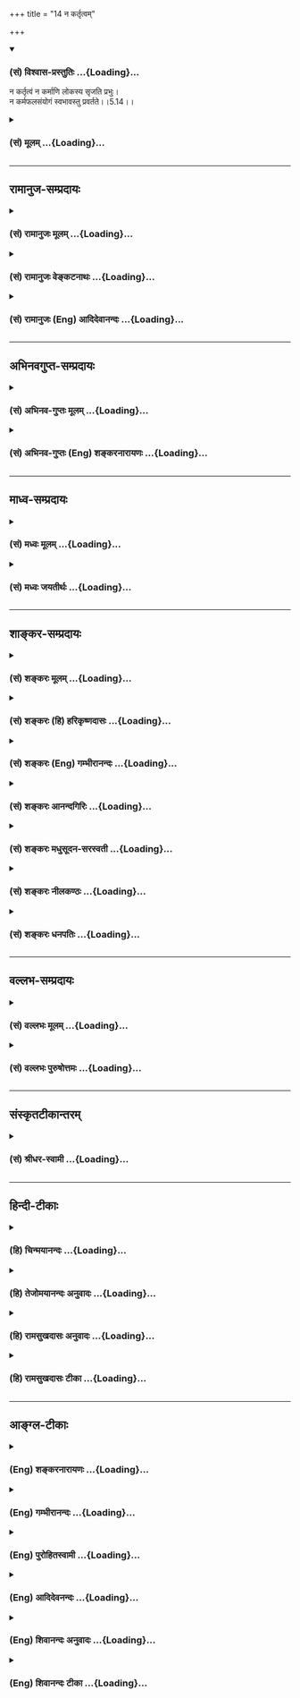 +++
title = "14 न कर्तृत्वम्"

+++
<div class="js_include" newlevelforh1="3" title="(सं) विश्वास-प्रस्तुतिः" unfilled url="/purANam_vaiShNavam/mahAbhAratam/06-bhIShma-parva/03-bhagavad-gItA-parva/saMskRtam/vishvAsa-prastutiH/05_karma-saMnyAsa-yogaH/14_na_kartRtvam.md">
<details open><summary><h3>(सं) विश्वास-प्रस्तुतिः ...{Loading}...</h3></summary>

न कर्तृत्वं न कर्माणि लोकस्य सृजति प्रभुः।  
न कर्मफलसंयोगं स्वभावस्तु प्रवर्तते।।5.14।।
</details>
</div>
<div class="js_include collapsed" newlevelforh1="3" title="(सं) मूलम्" unfilled url="/purANam_vaiShNavam/mahAbhAratam/06-bhIShma-parva/03-bhagavad-gItA-parva/saMskRtam/mUlam/05_karma-saMnyAsa-yogaH/14_na_kartRtvam.md">
<details><summary><h3>(सं) मूलम् ...{Loading}...</h3></summary>

न कर्तृत्वं न कर्माणि लोकस्य सृजति प्रभुः।  
न कर्मफलसंयोगं स्वभावस्तु प्रवर्तते।।5.14।।
</details>
</div>


_________________
## रामानुज-सम्प्रदायः
<div class="js_include collapsed" newlevelforh1="3" title="(सं) रामानुजः मूलम्" unfilled url="/purANam_vaiShNavam/mahAbhAratam/06-bhIShma-parva/03-bhagavad-gItA-parva/saMskRtam/rAmAnujaH/mUlam/05_karma-saMnyAsa-yogaH/14_na_kartRtvam.md">
<details><summary><h3>(सं) रामानुजः मूलम् ...{Loading}...</h3></summary>

।।5.14।। अस्य देवतिर्यङ्मनुष्यस्थावरात्मना प्रकृतिसंसर्गेण वर्तमानस्य
**लोकस्य** देवाद्यसाधारणं **कर्तृत्वं** तत्तदसाधारणानि **कर्माणि**
तत्तत् कर्म जन्यदेवादिफलसंयोगं च अयं प्रभुः अकर्मवश्यः स्वाभाविकस्वरूपेण
अवस्थित आत्मा न सृजति नोत्पादयति। कः तर्हि **स्वभावः तु प्रवर्तते**
स्वभावः प्रकृतिवासना
अनादिकालप्रवृत्तपूर्वपूर्वकर्मजनितदेवाद्याकारप्रकृतिसंसर्गकृततत्तदात्माभिमानजनितवासनाकृतम्
ईदृशं कर्तृत्वादिकं सर्वम् न स्वरूपप्रयुक्तम् इत्यर्थः।

</details>
</div>
<div class="js_include collapsed" newlevelforh1="3" title="(सं) रामानुजः वेङ्कटनाथः" unfilled url="/purANam_vaiShNavam/mahAbhAratam/06-bhIShma-parva/03-bhagavad-gItA-parva/saMskRtam/rAmAnujaH/venkaTanAthaH/05_karma-saMnyAsa-yogaH/14_na_kartRtvam.md">
<details><summary><h3>(सं) रामानुजः वेङ्कटनाथः ...{Loading}...</h3></summary>

  
  
।।5.14।। एवमौपाधिकस्य स्वरूपस्योपाधिषु सन्न्यास उक्तः अथ
स्वस्मिन्ननुसन्धेयस्वाभाविकरूपमुच्यत इति सङ्गत्यभिप्रायेणाह साक्षादिति।
विचित्रजनविषयेणलोकस्य इत्यनेनाभिप्रेतमुपाधिवैचित्र्यादिकं
दर्शयितुंअस्येत्याद्युक्तम्। कर्तृत्वं प्रयत्नादिरूपम् कर्माणि
शरीरेन्द्रियादिचेष्टाः। यद्यात्मनां स्वाभाविकमिदं कर्तृत्वादिकं तदा
सर्वेषामेकरूपं तत् स्यात् न च तथा दृश्यत इत्यभिप्रायेणदेवाद्यसाधारणं
कर्तृत्वमित्याद्युक्तम्। देवाद्यसाधारणं
देवत्वादिजातिमत्पिण्डपरिग्रहदशाप्रतिनियतमित्यर्थः। फलसंयोगः फलानुभवः।
प्रकरणवशात् प्रभुशब्दोऽत्र जीवविषय इति प्रदर्शनार्थंअयं
प्रभुरित्युक्तम्। जीवे प्रभुशब्दाभिप्रेतमाहअकर्मवश्यः
स्वाभाविकस्वरूपेणावस्थित इति। अत्र हि प्रकरणेमयि सर्वाणि 3।30 इत्यादिना
जीवस्य कर्तृत्वं परमात्मन्यध्यस्यते अतोऽत्राकर्तृविषयः प्रभुशब्दो न
परविषय इति भावः। न सृजति इत्यत्रसृज विसर्गे इति धातोस्त्यागार्थत्वे
कर्तृत्वादित्रयं स्वीकरोतीति वाक्यार्थः स्यादिति तद्व्युदासायाह
नोत्पादयतीति। कारणान्तरादर्शनात् तस्यैव कर्तृत्वमित्यभिप्रायेण
चतुर्थपादस्य शङ्कामाहकस्तर्हीति। सृजतीति शेषः। स्वभावशब्दं
प्रकरणोपयुक्तविशेषे स्थापयितुं वाच्यं तावदाहप्रकृतीति। ननु चेतनस्यात्मनः
कर्तृत्वादिकं नास्ति अचेतनायास्तु वासनायाश्चेतनगुणमात्रभूतायाः
कर्तृत्वादिकमिति कथमिदं ज्ञायते यद्यात्मनः स्वतश्शुद्धस्य न कर्तृत्वं
तर्हि तस्य वासनाऽपि कुतः समागता यदि न कुतश्चित् तदा वासनैव स्वाभाविकीति
तत्कृतकर्तृत्वादिकमपि स्वाभाविकं स्यात् यदि कुतश्चिद्धेतोः तदा तस्यापि
स्वाभाविकत्वे पूर्वदोषः औपाधिकत्वे त्वकर्तुरात्मनस्तदागमोऽपि कुतः यदि
वासनया तर्ह्यन्योन्याश्रयणम् यद्यन्यस्मात्कुतश्चित् तत्रापि
तथैवेत्यनवस्थेत्यादिचोद्यनिरसनाय तुशब्दः। तदाह अनादिकालेति।
बीजाङ्कुरन्यायादन्योन्याश्रयादिपरिहारः।
वासनाहेतुवैचित्र्यसिद्ध्यर्थंदेवाद्याकारेत्याद्युक्तम्। यथा
तप्तायःपिण्डे वह्निसंसर्गाद्वह्नित्वबुद्धिः तथाऽत्रेति
दर्शयितुंसंसर्गकृतशब्दः। वासनाकृतं वासनाख्यविशेषहेतूपाधिकमित्यर्थः।  
  

</details>
</div>
<div class="js_include collapsed" newlevelforh1="3" title="(सं) रामानुजः (Eng) आदिदेवानन्दः" unfilled url="/purANam_vaiShNavam/mahAbhAratam/06-bhIShma-parva/03-bhagavad-gItA-parva/saMskRtam/rAmAnujaH/english/AdidevAnandaH/05_karma-saMnyAsa-yogaH/14_na_kartRtvam.md">
<details><summary><h3>(सं) रामानुजः (Eng) आदिदेवानन्दः ...{Loading}...</h3></summary>

5.14 When the world of embodied selves exists in conjunction with the
Prakrti in the form of gods, animals, men, immobile things etc., the
master (Prabhu i.e., the Jiva who is the master of the body), who is not
subject to Karma and is established in Its own essential nature, does
not bring about: (i) the agency of gods, men etc. (ii) their manifold
and particular actions and (iii) their connection with the fruits in the
form of embodiment as gods etc., resulting from their actions. Who then
brings about agency etc.; It is only the tendencies that act. A tendency
(Svabhava) is subtle impressions (Vasanas) originating from Prakrti. The
meaning is that agency, etc., do not originate from the natural or
pristine condition of the self but are generated by the subtle
impressions created by misconceiving those forms of Prakrti etc., as of
the self. This is the result of the conjunction of the self with Prakrti
in the form of gods, etc., which has been generated by the flow of
previous Karmas brought about in beginningless time.

</details>
</div>


_________________
## अभिनवगुप्त-सम्प्रदायः
<div class="js_include collapsed" newlevelforh1="3" title="(सं) अभिनव-गुप्तः मूलम्" unfilled url="/purANam_vaiShNavam/mahAbhAratam/06-bhIShma-parva/03-bhagavad-gItA-parva/saMskRtam/abhinava-guptaH/mUlam/05_karma-saMnyAsa-yogaH/14_na_kartRtvam.md">
<details><summary><h3>(सं) अभिनव-गुप्तः मूलम् ...{Loading}...</h3></summary>

।।5.14।। यतः न कर्तृत्वमिति। एष आत्मा न किंचित् कस्यचित् करोति
प्रवृत्तिस्तु अस्य स्वभावमात्रं न फलेप्सया। तथाहि संवेदनात्मनो भगवतः
प्रकाशानन्दस्वातन्त्र्यपरमार्थस्वभावस्य
स्वभावमात्राक्षिप्तसमस्तसृष्टिस्थितिसंहृतिप्रबन्धस्य स्वस्वभावान्न
मनागप्यपायो जातुचित् इति न कर्त्रवस्था अतिरिक्तं कर्तृत्वं किंचित्।
तदभावात् कानि कर्माणि तदसत्वे कस्य फलम् को वा कर्मफलसंबन्धः कर्म अत्र
क्रिया कर्मफलमपि +++(S क्रियाफलमपि च कर्म )+++ च क्रियाफलमेव। तथाहि
दण्डचक्रपरिवर्तनादिक्रिया नान्या। न च सा घटनिष्पादिता
संविदन्तवंर्त्तित्त्वात्। अस्माच्चेतनः +++(K तस्मात् omits अस्मात्
सिद्धान्तः)+++ स्वतन्त्रः परमेश्वर एव तथा तथा भाति इति न तद्व्यतिरिक्तं
क्रिया तत्फलादिकमिति सिद्धान्तः।

</details>
</div>
<div class="js_include collapsed" newlevelforh1="3" title="(सं) अभिनव-गुप्तः (Eng) शङ्करनारायणः" unfilled url="/purANam_vaiShNavam/mahAbhAratam/06-bhIShma-parva/03-bhagavad-gItA-parva/saMskRtam/abhinava-guptaH/english/shankaranArAyaNaH/05_karma-saMnyAsa-yogaH/14_na_kartRtvam.md">
<details><summary><h3>(सं) अभिनव-गुप्तः (Eng) शङ्करनारायणः ...{Loading}...</h3></summary>

5.14 Na kartrtvam etc. This Soul does not do anything for anything. But,
Its exertion is only Its inherent nature and it is not due to any desire
for results. For, the Bhagavat, the Conscious Energy Itself Whose
ultimately true inherent nature is the
Illumination-Bliss-Freedom-of-Will, and Which brings out, merely by Its
own nature, the continuous series of creation, manitenance and withdrawl
of all (the Universe); hence in It, there is never a departure, even to
a little extent, from Its own inherent nature. Hence there is no such
thing as a particular stage of being a creator i.e., a creatorhood
separate \[from Itself\]. Because that does not exist, what actions can
be there ; If actions are not there, the fruit is to be of what or for
whom ; Then what connection could be three with the fruit of action ;
\[Further\], 'action' in this context is \[only\] the kriya-\[sakti\] or
creative energy \[which is nothing but His will\], and 'result of
action' too in only the fruit of this kriya. For example, the activity
like rotating the \[potter's\] wheel by the stick is not \[actually\]
different \[from what is to be created i.e., the pot\]. Nor the creator
of the pot is different from it. For, all exist within the Conscious
Energy. Therefore, it is only the Animate Sovereign Supreme Lord that
manifests in this and that form. Therefore there exist no activity and
its result etc., apart from That. This is demonstrated conclusion \[of
the scriptures\]. So, if there is no activity or its result \[as stated
above\], then even the result, ordained in \[the scriptural\]
injunctions cannot have a status of being produced by the unseen
\[cause\]. After saying this in the other first hemistich \[of the
following verse\], the Lord justifies in the other hemistich the same
statement with reference to the men of mundane life :-

</details>
</div>


_________________
## माध्व-सम्प्रदायः
<div class="js_include collapsed" newlevelforh1="3" title="(सं) मध्वः मूलम्" unfilled url="/purANam_vaiShNavam/mahAbhAratam/06-bhIShma-parva/03-bhagavad-gItA-parva/saMskRtam/madhvaH/mUlam/05_karma-saMnyAsa-yogaH/14_na_kartRtvam.md">
<details><summary><h3>(सं) मध्वः मूलम् ...{Loading}...</h3></summary>

।।5.14।। न च करोति वस्तुत इत्याह न कर्तृत्वमिति। प्रभुर्हि जीवो
जडमपेक्ष्य।

</details>
</div>
<div class="js_include collapsed" newlevelforh1="3" title="(सं) मध्वः जयतीर्थः" unfilled url="/purANam_vaiShNavam/mahAbhAratam/06-bhIShma-parva/03-bhagavad-gItA-parva/saMskRtam/madhvaH/jayatIrthaH/05_karma-saMnyAsa-yogaH/14_na_kartRtvam.md">
<details><summary><h3>(सं) मध्वः जयतीर्थः ...{Loading}...</h3></summary>

।।5.14।। ननु कर्तृत्वमित्येतत्प्रागुक्तान्न विशिष्यत इत्यत आह **न चे**ति।
दर्शनादिकं कुर्वन्नेव नैव किञ्चित्करोमीति मन्यत इत्युक्तम्। तर्हि मिथ्या
ज्ञानी प्रसज्येतेत्याशङ्कानिरासाय परमेश्वरप्रेरितः कुर्वन् कारयन्
वस्तुतः स्वातन्त्र्येण न करोति न कारयति चेत्यनेनाहेत्यर्थः। अस्य
जीवविषयत्वे प्रभुरित्येतदसम्भवीत्यत आह **प्रभुर्ही**ति। अनेन
विभुरित्युपपादितप्रायम्।

</details>
</div>


_________________
## शाङ्कर-सम्प्रदायः
<div class="js_include collapsed" newlevelforh1="3" title="(सं) शङ्करः मूलम्" unfilled url="/purANam_vaiShNavam/mahAbhAratam/06-bhIShma-parva/03-bhagavad-gItA-parva/saMskRtam/shankaraH/mUlam/05_karma-saMnyAsa-yogaH/14_na_kartRtvam.md">
<details><summary><h3>(सं) शङ्करः मूलम् ...{Loading}...</h3></summary>

।।5.14।। न **कर्तृत्वं** स्वतः कुरु इति **ना**पि **कर्माणि**
रथघटप्रासादादीनि ईप्सिततमानि **लोकस्य सृजति** उत्पादयति **प्रभुः**
आत्मा। नापि रथादि कृतवतः तत्फलेन संयोगं **न कर्मफलसंयोगम्।** यदि
किञ्चिदपि स्वतः न करोति न कारयति च देही कः तर्हि कुर्वन् कारयंश्च
प्रवर्तते इति उच्यते **स्वभावस्तु** स्वो भावः स्वभावः अविद्यालक्षणा
प्रकृतिः माया **प्रवर्तते दैवी हि** इत्यादिना वक्ष्यमाणा।। परमार्थतस्तु

</details>
</div>
<div class="js_include collapsed" newlevelforh1="3" title="(सं) शङ्करः (हि) हरिकृष्णदासः" unfilled url="/purANam_vaiShNavam/mahAbhAratam/06-bhIShma-parva/03-bhagavad-gItA-parva/saMskRtam/shankaraH/hindI/harikRShNadAsaH/05_karma-saMnyAsa-yogaH/14_na_kartRtvam.md">
<details><summary><h3>(सं) शङ्करः (हि) हरिकृष्णदासः ...{Loading}...</h3></summary>

।।5.14।। देहादिका स्वामी आत्मा न तो तू अमुक कर्म कर इस प्रकार लोगोंके
कर्तापनको उत्पन्न करता है और न रथ घट महल आदि कर्म जो अत्यन्त इष्ट हैं
उनको रचता है तथा न रथादि बनानेवालेका उसके कर्मफलके साथ संयोग ही रचता है
यदि यह देहादिका स्वामी आत्मा स्वयं कुछ भी नहीं करताकराता तो फिर यह सब
कौन कर रहा और करा रहा है इसपर कहते हैं स्वभाव ही बर्तता है अर्थात् जो
अपना भाव है अविद्या जिसका स्वरूप है जो दैवी हि इत्यादि श्लोकोंसे आगे कही
जानेवाली है वह प्रकृति यानी माया ही सब कुछ कर रही है।

</details>
</div>
<div class="js_include collapsed" newlevelforh1="3" title="(सं) शङ्करः (Eng) गम्भीरानन्दः" unfilled url="/purANam_vaiShNavam/mahAbhAratam/06-bhIShma-parva/03-bhagavad-gItA-parva/saMskRtam/shankaraH/english/gambhIrAnandaH/05_karma-saMnyAsa-yogaH/14_na_kartRtvam.md">
<details><summary><h3>(सं) शङ्करः (Eng) गम्भीरानन्दः ...{Loading}...</h3></summary>

5.14 Prabhuh, the Self; na srjati, does not create; lokasya, for anyone;
kartrtvam, agentship, by saying 'Do this'; or even karmani, any
objects-such objects as chariot, pot, palace, etc. which are intensely
longed for; nor even karma-phala-samyogam, association with the results
of actions-association of the creator of a chariot etc. with the result
of his work. Objection: If the embodied one does not do anything
himself, and does not make others do, then who is it that engages in
work by doing and making others do; The answer is: Tu, but; it is
svabhavah, Nature- one's own (sva) nature (bhava)-characterized as
ignorance, Maya, which will be spoken of in, 'Since this divine Maya'
(7.14); pravartate, that acts. But from the highest standpoint-

</details>
</div>
<div class="js_include collapsed" newlevelforh1="3" title="(सं) शङ्करः आनन्दगिरिः" unfilled url="/purANam_vaiShNavam/mahAbhAratam/06-bhIShma-parva/03-bhagavad-gItA-parva/saMskRtam/shankaraH/AnandagiriH/05_karma-saMnyAsa-yogaH/14_na_kartRtvam.md">
<details><summary><h3>(सं) शङ्करः आनन्दगिरिः ...{Loading}...</h3></summary>

।।5.14।। आत्मनो यदुक्तं कारयितृत्वं नास्तीति तत्प्रपञ्चयति
**नेत्यादिना।** यद्यपि लोकस्य कर्तृत्वं न सृजतीति नास्ति कारयितृत्वं
तथापि रथशकटादीनि कुर्वन्भवति कर्तेत्याशङ्क्याह **न कर्माणीति।** तथापि
भोजयितृत्वेन विक्रियावत्त्वं दुष्परिहरमित्याशङ्क्याह **न कर्मेति।** कस्य
तर्हि प्रवर्तकत्वं तदाह **स्वभावस्त्विति।** कुर्विति कर्तृत्वं लोकस्य न
सृजत्यात्मेति संबन्धः। रथादीनां कर्मत्वं साधयति **ईप्सितेति।** आत्मनो
देहादिस्वामित्वेन प्रभुत्वं रथादिकृतवतो लोकस्य रथादिफलेन संबन्धमपि न
सृजत्यात्मेत्यात्मनो भोजयितृत्वं प्रत्याचष्टे **नापीति।** चतुर्थपादं
शङ्कोत्तरत्वेनावतारयति **यदीत्यादिना।** स्वभाववादस्तर्हीत्याशङ्क्य
व्याकरोति **अविद्यालक्षणेति**। प्रकृतेर्विद्याभावत्वं व्युदसितुं
मायेत्युक्तं सा च सप्तमे वक्ष्यते तेन प्रधानविलक्षणेत्याह **दैवी हीति।**

</details>
</div>
<div class="js_include collapsed" newlevelforh1="3" title="(सं) शङ्करः मधुसूदन-सरस्वती" unfilled url="/purANam_vaiShNavam/mahAbhAratam/06-bhIShma-parva/03-bhagavad-gItA-parva/saMskRtam/shankaraH/madhusUdana-sarasvatI/05_karma-saMnyAsa-yogaH/14_na_kartRtvam.md">
<details><summary><h3>(सं) शङ्करः मधुसूदन-सरस्वती ...{Loading}...</h3></summary>

।।5.14।। देवदत्तस्य स्वगतैव गतिर्यथा स्थितौ न भवति एवमात्मनोऽपि कर्तृत्वं
कारयितृत्वं च स्वगतमेव सत्संन्यासे सति न भवति अथवा नभसि
तलमलिनतादिवद्वस्तुवृत्त्या तत्र नास्त्येवेति संदेहापोहायाह लोकस्य
देहादेः कर्तृत्वं प्रभुरात्मा स्वामी न सृजति त्वं कुर्विति नियोगेन तस्य
कारयिता न भवतीत्यर्थः। नापि लोकस्य कर्माणीप्सिततमानि घटादीनि स्वयं सृजति
कर्तापि न भवतीत्यर्थः। नापि लोकस्य कर्म कृतवतस्तत्फलसंबन्धं सृजति
भोजयितापि भोक्तापि न भवतीत्यर्थः। स समानः सन्नुभौ लोकावनुसंचरति ध्यायतीव
लेलायतीव सुधीः इत्यादिश्रुतेः। अत्रापिशरीरस्थोऽपि कौन्तेय न करोति न
लिप्यते इत्युक्तेः यदि किंचिदपि स्वतो न कारयति न करोति चात्मा कस्तर्हि
कारयन्कुर्वंश्च प्रवर्तत इति तत्राह स्वभावस्तु अज्ञानात्मिका दैवी माया
प्रकृतिः प्रवर्तते।

</details>
</div>
<div class="js_include collapsed" newlevelforh1="3" title="(सं) शङ्करः नीलकण्ठः" unfilled url="/purANam_vaiShNavam/mahAbhAratam/06-bhIShma-parva/03-bhagavad-gItA-parva/saMskRtam/shankaraH/nIlakaNThaH/05_karma-saMnyAsa-yogaH/14_na_kartRtvam.md">
<details><summary><h3>(सं) शङ्करः नीलकण्ठः ...{Loading}...</h3></summary>

।।5.14।। नन्वेवं भृत्यवत्कर्तृत्वं स्वामिवत्कारयितृत्वं वास्य मास्तु।
अयस्कान्तवदविकारस्यैव सतः
कर्त्रादिधर्मकाहंकारादिप्रवर्तकत्वमस्त्वित्याशङ्क्याह **न
कर्तृत्वमिति।** कर्तृत्वमहंकारस्य कर्माणीन्द्रियाणां वचनादानादीनि
श्रवणदर्शनादीनि च। लोकस्य लोक्यते प्रकाश्यत इति लोको जडवर्गः
प्रभुश्चिदात्मा सूर्य इवास्मदादीनां प्रकाशकोऽपि न कर्मादौ
प्रवर्तकस्तद्वदस्य कर्मफलसंयोगं वा न सृजति किंतु यो यादृक् यस्य स्वभावः
स तथा प्रवर्तते। यथा सूर्येऽभ्युदिते कमलानां विकसनं कुमुदानामुन्मुद्रणं
चेति तद्वदेवमात्मनि प्रकाशमाने घटादयो न चेष्टन्ते मनुष्यादयस्तु
चेष्टन्ते। नत्वात्मा कस्यचित्प्रवर्तको निवर्तको वा। लोहायस्कान्तयोरिव
सत्यानृतयोरात्मानात्मनोः संबन्धाभावादिति भावः।

</details>
</div>
<div class="js_include collapsed" newlevelforh1="3" title="(सं) शङ्करः धनपतिः" unfilled url="/purANam_vaiShNavam/mahAbhAratam/06-bhIShma-parva/03-bhagavad-gItA-parva/saMskRtam/shankaraH/dhanapatiH/05_karma-saMnyAsa-yogaH/14_na_kartRtvam.md">
<details><summary><h3>(सं) शङ्करः धनपतिः ...{Loading}...</h3></summary>

।।5.14।। नैव कुर्वन्न कारयन्नित्युक्तं प्रपञ्चयति **नेति।** प्रभुरात्मा
लोकस्य देहादेः कर्तृत्वं न सृजति न घटप्रासादादीनि कर्माणि नापि
घटादिकृतवतस्तत्फलेन संयोगम्। अनेन भोजयितृत्वमप्यात्मनो वारितम्।
उपलक्षणमेतत् भोक्तृत्वस्य। विविधनिषेधस्यापि तर्हि कस्य
कर्तृत्वादिकमित्यपेक्षायामाह। स्वभावोऽविद्यालक्षणा प्रकृतिर्माया
कुर्वन्कारयन्प्रवर्तते। यत्तु स्वस्मिन् भावस्यापि आरोपिता सत्ताऽस्येति
स्वभावोऽन्तःकरणं तदेव प्रवर्तते कृत्यै मुक्त्यै वेत्यर्थ इति। तन्न
अन्तःकरणस्यापि प्रकृत्यधीनप्रवृत्तिकत्वेन साकाङ्क्षायाः क्लिष्टकल्पनाया
अन्याय्यत्वात्। नन्वेष साधु कर्म कारयति तं यमेभ्यो लोकेभ्य उन्निनीषत एष
एवासाधु कर्म कारयति तं यमेभ्यो लोकेभ्योऽधो निनीषते इत्यादिश्रुतेःअज्ञो
जन्तुरनीशोऽयमात्मनः सुखदुःखयोः। ईश्वरप्रेरितो गच्छेत्स्वर्गं वा
श्वभ्रमेव वा।। इतिस्मृतेश्च परमेश्वरेणैव शुभाशुभफलेषु कर्मसु कर्तृत्वेन
प्रयुज्यमानः अस्वतन्त्रः पुरुषः कथं तानि कर्माणि त्यजेत। ईश्वरेणऐव
ज्ञानमार्गे प्रयुज्यमानस्त्यक्ष्यतीति चेत्। एवंसतिवैषम्यनैर्घृण्याभ्यां
प्रयोजककर्तृत्वादीश्वरस्यापि पुण्यपापसंबन्धः स्यादित्याशङ्क्याह
**नेति।** द्वाभ्यामित्येवभुत्थाप्यायमपि श्लोको भाष्यकृद्भिरीश्वरत्वेन
कुतो न व्याख्यात इति चेत् अतीतानन्तरश्लोकेन क्लिष्टकल्पनां विनैव
संगतिसंभवमभिप्रेत्येति गृहाण।

</details>
</div>


_________________
## वल्लभ-सम्प्रदायः
<div class="js_include collapsed" newlevelforh1="3" title="(सं) वल्लभः मूलम्" unfilled url="/purANam_vaiShNavam/mahAbhAratam/06-bhIShma-parva/03-bhagavad-gItA-parva/saMskRtam/vallabhaH/mUlam/05_karma-saMnyAsa-yogaH/14_na_kartRtvam.md">
<details><summary><h3>(सं) वल्लभः मूलम् ...{Loading}...</h3></summary>

।।5.14।। किञ्चआत्मैव ह्यात्मनो बन्धुः 6।5 इत्युक्तत्वादात्मन एव निरोधे
समत्वे सर्वं सेत्स्यतीति। अन्यथा कर्तृत्वाद्यहङ्कारादिना मिथ्याचरणमेव
भविष्यति। तत्र च हेतुरात्मैव नान्यः सोऽपि प्राकृतस्वभावमय इति तन्निरोधं
दृढयितुं सिद्धान्तमाह न कर्तृत्वमिति। प्रभुरीश्वरः परमात्मा लोकस्य
प्राकृतशरीराभिमानिनः नानायोनिबीजाशयस्वभावकृतिकस्य कर्तृत्वं कर्माणि
तत्फलसंयोगं च न सृजति। किन्तु तादृशः स्वभावो लोकनिष्ठः स्वत एव
प्रवर्तते। अन्यथा परमात्मनो वैषम्यनैर्घृण्यप्रसङ्गः।

</details>
</div>
<div class="js_include collapsed" newlevelforh1="3" title="(सं) वल्लभः पुरुषोत्तमः" unfilled url="/purANam_vaiShNavam/mahAbhAratam/06-bhIShma-parva/03-bhagavad-gItA-parva/saMskRtam/vallabhaH/puruShottamaH/05_karma-saMnyAsa-yogaH/14_na_kartRtvam.md">
<details><summary><h3>(सं) वल्लभः पुरुषोत्तमः ...{Loading}...</h3></summary>

  
  
।।5.14।। ननूपदेशादिना कारणे को दोषः इति चेत्तत्राह न कर्तृत्वमिति। प्रभुः
ईश्वरः लोकस्य कर्तृत्वं न सृजति न कर्माणि सृजति न वा कर्मफलसंयोगं सृजति।
अतः स्वयमपि किमिति तथोपदिशेदिति भावः। नन्वीश्वरोत्पादनाभावे लोकः कथं
प्रवर्तते इत्यत आह स्वभावस्तु प्रवर्तत इति। जीवस्य स्वभावः
प्रकृत्यात्मकः प्रवर्त्तते कर्तृत्वादिरूपेण।  
  

</details>
</div>


_________________
## संस्कृतटीकान्तरम्
<div class="js_include collapsed" newlevelforh1="3" title="(सं) श्रीधर-स्वामी" unfilled url="/purANam_vaiShNavam/mahAbhAratam/06-bhIShma-parva/03-bhagavad-gItA-parva/saMskRtam/shrIdhara-svAmI/05_karma-saMnyAsa-yogaH/14_na_kartRtvam.md">
<details><summary><h3>(सं) श्रीधर-स्वामी ...{Loading}...</h3></summary>

।।5.14।। ननुएष एव साधु कर्म कारयति तं यमेभ्यो लोकेभ्य उन्निनीषत एष
एवासाधु कर्म कारयति तं यमेभ्यो लोकेभ्योऽधो निनीषते इत्यादिश्रुतेः
परमेश्वरेणैव शुभाशुभफलेषु कर्मसु कर्तृत्वेन प्रयुज्यमानोऽस्वतन्त्रः
पुरुषः कथं तानि कर्माणि त्यजेत्। ईश्वरेणैव ज्ञानमार्गे प्रयुज्यमानः
शुभान्यशुभानि च त्यक्ष्यतीति चेत् एवं सति वैषम्यनैर्घृण्याभ्यां
प्रयोजककर्तृत्वादीश्वरस्यापि पुण्यपापसंबन्धः स्यादित्याशङ्क्याह **न
कर्तृत्वमिति** द्वाभ्याम्। प्रभुरीश्वरः जीवलोकस्य कर्तृत्वादिकं न सृजति
किंतु जीवस्यैव स्वभावोऽविद्यैव कर्तृत्वादिरूपेण प्रवर्तते।
अनाद्यविद्याकामवशात्प्रवृत्तिस्वभावं जीवलोकमीश्वरः कर्मसु नियुङ्क्ते न
तु स्वयमेव कर्तृत्वादिकमुत्पादयतीत्यर्थः।

</details>
</div>


_________________
## हिन्दी-टीकाः
<div class="js_include collapsed" newlevelforh1="3" title="(हि) चिन्मयानन्दः" unfilled url="/purANam_vaiShNavam/mahAbhAratam/06-bhIShma-parva/03-bhagavad-gItA-parva/hindI/chinmayAnandaH/05_karma-saMnyAsa-yogaH/14_na_kartRtvam.md">
<details><summary><h3>(हि) चिन्मयानन्दः ...{Loading}...</h3></summary>

।।5.14।। वेदों में ईश्वर के विषय में प्रतिपादन करते हुये कहा गया है कि
वह सर्वज्ञ सर्वशक्तिमान् सर्वद्रष्टा कर्माध्यक्ष और कर्मफलदाता है जो
समस्त जीवों को उनके कर्मों के अनुसार ही न्यायपूर्वक फल प्रदान करता है।
यहाँ परमात्मा का वर्णन जगत् के साथ उसके सम्बन्ध को दिखाकर किया गया
है। परमात्मा न कर्तृत्व को उत्पन्न करता है और न ही कर्मों का अनुमोदन करता
है। कर्म का फल के साथ संयोग कराना यह भी उसका कार्य नहीं। अनेक
व्याख्याकारों के मतानुसार इस श्लोक में प्रभु शब्द से कर्माध्यक्ष
कर्मफलदाता ईश्वर को सूचित किया गया है परन्तु भगवान् के कथन से उनके मत की
पुष्टि नहीं होती। विचार करने पर कोई भी विद्यार्थी स्पष्ट रूप से समझ सकता
है कि यहाँ भगवान अर्जुन को निरुपाधिक चैतन्य आत्मा का स्वरूप समझाने का
प्रयत्न कर रहे हैं। यहाँ आत्मा का तीन शरीरों स्थूल सूक्ष्म और कारण के
साथ सम्बन्ध बताया गया है। यदि श्रीकृष्ण के कथन के अनुसार आत्मा का
कर्तृत्व कर्म और कर्मफल संयोग से कोई सम्बन्ध नहीं है तब हमारे जीवन का भी
आत्मा के साथ कोई सम्बन्ध नहीं होना चाहिये क्योंकि कर्तृत्वादि से भिन्न
हमारे जीवन का अस्तित्व ही नहीं है। तथापि आत्मा के अभाव में किसी भी वस्तु
का न अस्तित्व है और न क्रियारूप व्यापार। इसलिये आत्मा और अनात्मा के बीच
किसीनकिसी प्रकार का सम्बन्ध होना अनिवार्य है और उस विचित्र सम्बन्ध रहित
सम्बन्ध का वर्णन यहाँ किया गया है। यह तो सर्वविदित है कि मनुष्य की नाक
अपनी जगह पर सुस्थिर रहती है। उसमें स्वेच्छा से अथवा अनिच्छा से गति नहीं
होती। और फिर भी यदि कोई व्यक्ति जल में अपने मुख को देखते हुये यह पाये कि
उसकी नाक किसी कील पर लटकी हुयी वस्तु के समान हिल रही है तब वह क्या
सोचेगा वह जानेगा कि नाक अपने स्थान पर सुस्थित है तथापि जल में वह उसे
हिलती दिखाई दे रही है। स्पष्ट है कि चेहरे के प्रतिबिम्ब की स्थिति जल की
स्थिति पर निर्भर करती है। आत्मा में न कर्तृत्व है और न क्रिया परन्तु
उपाधियों में व्यक्त आत्मा जिसे जीव कहते हैं के लिए कर्तृत्व कर्म और फल
संयोग प्राप्त हो जाते हैं। विद्युत स्वयं स्थिर शक्ति है। उसके उत्पादन के
पश्चात् उसका वितरण करने पर अनेक प्रकार के उपकरणों के माध्यम से वह अनेक
रूपों में व्यक्त होती है। चैतन्यस्वरूप आत्मा भी जड़ उपाधियों से
परिच्छिन्नसा हुआ कर्तृत्वादि को प्राप्त होता है। कर्मों का कर्ता और
भोक्ता जीव है आत्मा नहीं। स्वभाव अर्थात् त्रिगुणात्मिका माया के सम्बन्ध
से ही आत्मा में कर्तृत्व और भोक्तृत्वादि गुण प्रतीत होते हैं। पारमार्थिक
दृष्टि से आत्मा प्रकृति के गुणों से सर्वथा निर्लिप्त ही है। भगवान् कहते
है

</details>
</div>
<div class="js_include collapsed" newlevelforh1="3" title="(हि) तेजोमयानन्दः अनुवादः" unfilled url="/purANam_vaiShNavam/mahAbhAratam/06-bhIShma-parva/03-bhagavad-gItA-parva/hindI/tejomayAnandaH/anuvAdaH/05_karma-saMnyAsa-yogaH/14_na_kartRtvam.md">
<details><summary><h3>(हि) तेजोमयानन्दः अनुवादः ...{Loading}...</h3></summary>

।।5.14।। लोकमात्र के लिए प्रभु (ईश्वर) न कर्तृत्व, न कर्म और न कर्मफल के
संयोग को रचता है। परन्तु प्रकृति (सब कुछ) करती है।।

</details>
</div>
<div class="js_include collapsed" newlevelforh1="3" title="(हि) रामसुखदासः अनुवादः" unfilled url="/purANam_vaiShNavam/mahAbhAratam/06-bhIShma-parva/03-bhagavad-gItA-parva/hindI/rAmasukhadAsaH/anuvAdaH/05_karma-saMnyAsa-yogaH/14_na_kartRtvam.md">
<details><summary><h3>(हि) रामसुखदासः अनुवादः ...{Loading}...</h3></summary>

।।5.14।। परमेश्वर मनुष्योंके न कर्तापनकी, न कर्मोंकी और न कर्मफलके साथ
संयोगकी रचना करते हैं; किन्तु स्वभाव ही बरत रहा है।

</details>
</div>
<div class="js_include collapsed" newlevelforh1="3" title="(हि) रामसुखदासः टीका" unfilled url="/purANam_vaiShNavam/mahAbhAratam/06-bhIShma-parva/03-bhagavad-gItA-parva/hindI/rAmasukhadAsaH/TIkA/05_karma-saMnyAsa-yogaH/14_na_kartRtvam.md">
<details><summary><h3>(हि) रामसुखदासः टीका ...{Loading}...</h3></summary>

5.14।।***व्याख्या--*'न कर्तृत्वं न कर्माणि लोकस्य सृजति
प्रभुः'--**सृष्टिकी रचनाका कार्य सगुण भगवान्का है, इसलिये '**प्रभुः'**
पद दिया है। भगवान् सर्वसमर्थ हैं और सबके शासक, नियामक हैं। सृष्टिरचनाका
कार्य करनेपर भी वे अकर्ता ही हैं (गीता 4। 13)।  
  
किसी भी कर्मके कर्तापनका सम्बन्ध भगवान्का बनाया हुआ नहीं है। मनुष्य
स्वयं ही कर्मोंके कर्तापनकी रचना करता है। सम्पूर्ण कर्म प्रकृतिके द्वारा
किये जाते हैं ;परन्तु मनुष्य अज्ञानवश प्रकृतिसे तादात्म्य कर लेता है और
उसके द्वारा होनेवाले कर्मोंका कर्ता बन जाता है (गीता 3। 27)। यदि
कर्तापनका सम्बन्ध भगवान्का बनाया हुआ होता, तो भगवान् इसी अध्यायके आठवें
श्लोकमें

</details>
</div>


_________________
## आङ्ग्ल-टीकाः
<div class="js_include collapsed" newlevelforh1="3" title="(Eng) शङ्करनारायणः" unfilled url="/purANam_vaiShNavam/mahAbhAratam/06-bhIShma-parva/03-bhagavad-gItA-parva/english/shankaranArAyaNaH/05_karma-saMnyAsa-yogaH/14_na_kartRtvam.md">
<details><summary><h3>(Eng) शङ्करनारायणः ...{Loading}...</h3></summary>

5.14. The Lord (Self) acires neither the state of being a creator of the
world, nor the actions, nor the connecting with the fruits of their
actions. But it is the inherent nature \[in It\] that exerts.

</details>
</div>
<div class="js_include collapsed" newlevelforh1="3" title="(Eng) गम्भीरानन्दः" unfilled url="/purANam_vaiShNavam/mahAbhAratam/06-bhIShma-parva/03-bhagavad-gItA-parva/english/gambhIrAnandaH/05_karma-saMnyAsa-yogaH/14_na_kartRtvam.md">
<details><summary><h3>(Eng) गम्भीरानन्दः ...{Loading}...</h3></summary>

5.14 The Self does not create agentship or any objects (of desire) for
anyone; nor association with the results of actions. But it is Nature
that acts.

</details>
</div>
<div class="js_include collapsed" newlevelforh1="3" title="(Eng) पुरोहितस्वामी" unfilled url="/purANam_vaiShNavam/mahAbhAratam/06-bhIShma-parva/03-bhagavad-gItA-parva/english/purohitasvAmI/05_karma-saMnyAsa-yogaH/14_na_kartRtvam.md">
<details><summary><h3>(Eng) पुरोहितस्वामी ...{Loading}...</h3></summary>

5.14 The Lord of this universe has not ordained activity, or any
incentive thereto, or any relation between an act and its consequences.
All this is the work of Nature.

</details>
</div>
<div class="js_include collapsed" newlevelforh1="3" title="(Eng) आदिदेवनन्दः" unfilled url="/purANam_vaiShNavam/mahAbhAratam/06-bhIShma-parva/03-bhagavad-gItA-parva/english/AdidevanandaH/05_karma-saMnyAsa-yogaH/14_na_kartRtvam.md">
<details><summary><h3>(Eng) आदिदेवनन्दः ...{Loading}...</h3></summary>

5.14 The lord of the body (the self i.e., the Jiva) does not create
agency, nor actions, nor union with the fruits of actions in relation to
the world of selves. It is only the inherent tendencies that function.

</details>
</div>
<div class="js_include collapsed" newlevelforh1="3" title="(Eng) शिवानन्दः अनुवादः" unfilled url="/purANam_vaiShNavam/mahAbhAratam/06-bhIShma-parva/03-bhagavad-gItA-parva/english/shivAnandaH/anuvAdaH/05_karma-saMnyAsa-yogaH/14_na_kartRtvam.md">
<details><summary><h3>(Eng) शिवानन्दः अनुवादः ...{Loading}...</h3></summary>

5.14 Neither agency nor actions does the Lord create for the world, nor
union with the fruits of actions. But it is Nature that acts.

</details>
</div>
<div class="js_include collapsed" newlevelforh1="3" title="(Eng) शिवानन्दः टीका" unfilled url="/purANam_vaiShNavam/mahAbhAratam/06-bhIShma-parva/03-bhagavad-gItA-parva/english/shivAnandaH/TIkA/05_karma-saMnyAsa-yogaH/14_na_kartRtvam.md">
<details><summary><h3>(Eng) शिवानन्दः टीका ...{Loading}...</h3></summary>

5.14 न not; कर्तृत्वम् agency; न not; कर्माणि actions; लोकस्य for this
world; सृजति creates; प्रभुः the Lord; न not; कर्मफलसंयोगम् union with
the fruits of actions; स्वभावः nature; तु but; प्रवर्तते leads to
action.Commentary The Lord does not create agency or doership. He does
not press anyone to do actions. He never tells anyone; Do this or do
that. He does not bring about the union with the fruit of actions. It is
Prakritit or Nature that does everything. (Cf.III.33)

</details>
</div>
